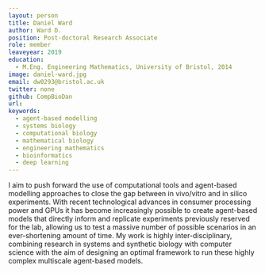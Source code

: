 ```yaml
---
layout: person
title: Daniel Ward
author: Ward D.
position: Post-doctoral Research Associate
role: member
leaveyear: 2019
education:
  - M.Eng. Engineering Mathematics, University of Bristol, 2014
image: daniel-ward.jpg
email: dw0293@bristol.ac.uk
twitter: none
github: CompBioDan
url:
keywords:
  - agent-based modelling
  - systems biology
  - computational biology
  - mathematical biology 
  - engineering mathematics
  - bioinformatics
  - deep learning 
---
```

I aim to push forward the use of computational tools and agent-based modelling approaches to close the gap between in vivo/vitro and in silico experiments. With recent technological advances in consumer processing power and GPUs it has become increasingly possible to create agent-based models that directly inform and replicate experiments previously reserved for the lab, allowing us to test a massive number of possible scenarios in an ever-shortening amount of time. My work is highly inter-disciplinary, combining research in systems and synthetic biology with computer science with the aim of designing an optimal framework to run these highly complex multiscale agent-based models.
